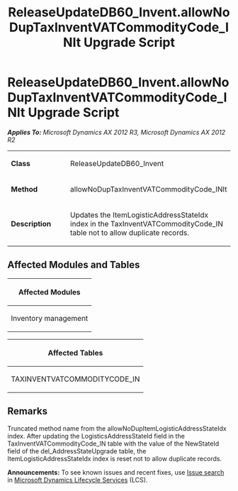 ﻿---
title: ReleaseUpdateDB60_Invent.allowNoDupTaxInventVATCommodityCode_INIt Upgrade Script
TOCTitle: ReleaseUpdateDB60_Invent.allowNoDupTaxInventVATCommodityCode_INIt Upgrade Script
ms:assetid: d251bada-81c9-c90b-e4dd-d5be65e160b8
ms:mtpsurl: https://msdn.microsoft.com/en-us/library/JJ686980(v=AX.60)
ms:contentKeyID: 49711430
ms.date: 05/18/2015
mtps_version: v=AX.60
---

# ReleaseUpdateDB60\_Invent.allowNoDupTaxInventVATCommodityCode\_INIt Upgrade Script 


_**Applies To:** Microsoft Dynamics AX 2012 R3, Microsoft Dynamics AX 2012 R2_

<table>
<colgroup>
<col style="width: 50%" />
<col style="width: 50%" />
</colgroup>
<tbody>
<tr class="odd">
<td><p><strong>Class</strong></p></td>
<td><p>ReleaseUpdateDB60_Invent</p></td>
</tr>
<tr class="even">
<td><p><strong>Method</strong></p></td>
<td><p>allowNoDupTaxInventVATCommodityCode_INIt</p></td>
</tr>
<tr class="odd">
<td><p><strong>Description</strong></p></td>
<td><p>Updates the ItemLogisticAddressStateIdx index in the TaxInventVATCommodityCode_IN table not to allow duplicate records.</p></td>
</tr>
</tbody>
</table>


## Affected Modules and Tables

<table>
<colgroup>
<col style="width: 100%" />
</colgroup>
<thead>
<tr class="header">
<th><p>Affected Modules</p></th>
</tr>
</thead>
<tbody>
<tr class="odd">
<td><p>Inventory management</p></td>
</tr>
</tbody>
</table>


<table>
<colgroup>
<col style="width: 100%" />
</colgroup>
<thead>
<tr class="header">
<th><p>Affected Tables</p></th>
</tr>
</thead>
<tbody>
<tr class="odd">
<td><p>TAXINVENTVATCOMMODITYCODE_IN</p></td>
</tr>
</tbody>
</table>


## Remarks

Truncated method name from the allowNoDupItemLogisticAddressStateIdx index. After updating the LogisticsAddressStateId field in the TaxInventVATCommodityCode\_IN table with the value of the NewStateId field of the del\_AddressStateUpgrade table, the ItemLogisticAddressStateIdx index is reset not to allow duplicate records.

  
**Announcements:** To see known issues and recent fixes, use [Issue search](http://go.microsoft.com/fwlink/?linkid=389258) in [Microsoft Dynamics Lifecycle Services](http://go.microsoft.com/fwlink/?linkid=306505) (LCS).

